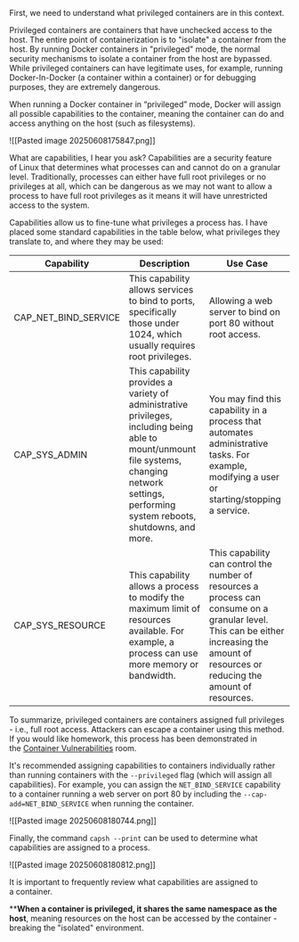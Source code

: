 First, we need to understand what privileged containers are in this context.

Privileged containers are containers that have unchecked access to the host.
The entire point of containerization is to "isolate" a container from the host. By running Docker containers in "privileged" mode, the normal security mechanisms to isolate a container from the host are bypassed.
While privileged containers can have legitimate uses, for example, running Docker-In-Docker (a container within a container) or for debugging purposes, they are extremely dangerous.

When running a Docker container in “privileged” mode, Docker will assign all possible capabilities to the container, meaning the container can do and access anything on the host (such as filesystems).

![[Pasted image 20250608175847.png]]

What are capabilities, I hear you ask?
Capabilities are a security feature of Linux that determines what processes can and cannot do on a granular level.
Traditionally, processes can either have full root privileges or no privileges at all, which can be dangerous as we may not want to allow a process to have full root privileges as it means it will have unrestricted access to the system.

Capabilities allow us to fine-tune what privileges a process has. I have placed some standard capabilities in the table below, what privileges they translate to, and where they may be used:

| **Capability**       | **Description**                                                                                                                                                                                 | **Use Case**                                                                                                                                                                              |
| -------------------- | ----------------------------------------------------------------------------------------------------------------------------------------------------------------------------------------------- | ----------------------------------------------------------------------------------------------------------------------------------------------------------------------------------------- |
| CAP_NET_BIND_SERVICE | This capability allows services to bind to ports, specifically those under 1024, which usually requires root privileges.                                                                        | Allowing a web server to bind on port 80 without root access.                                                                                                                             |
| CAP_SYS_ADMIN        | This capability provides a variety of administrative privileges, including being able to mount/unmount file systems, changing network settings, performing system reboots, shutdowns, and more. | You may find this capability in a process that automates administrative tasks. For example, modifying a user or starting/stopping a service.                                              |
| CAP_SYS_RESOURCE     | This capability allows a process to modify the maximum limit of resources available. For example, a process can use more memory or bandwidth.                                                   | This capability can control the number of resources a process can consume on a granular level. This can be either increasing the amount of resources or reducing the amount of resources. |

To summarize, privileged containers are containers assigned full privileges - i.e., full root access. Attackers can escape a container using this method. If you would like homework, this process has been demonstrated in the [Container Vulnerabilities](https://tryhackme.com/room/containervulnerabilitiesDG) room.

It's recommended assigning capabilities to containers individually rather than running containers with the `--privileged` flag (which will assign all capabilities). For example, you can assign the `NET_BIND_SERVICE` capability to a container running a web server on port 80 by including the `--cap-add=NET_BIND_SERVICE` when running the container.

![[Pasted image 20250608180744.png]]

Finally, the command `capsh --print` can be used to determine what capabilities are assigned to a process.

![[Pasted image 20250608180812.png]]

It is important to frequently review what capabilities are assigned to a container.

****When a container is privileged, it shares the same namespace as the host**, meaning resources on the host can be accessed by the container - breaking the "isolated" environment.